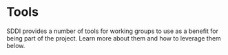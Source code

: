 # Tools

SDDI provides a number of tools for working groups to use as a benefit for being part of the project. Learn more about them and how to leverage them below.
